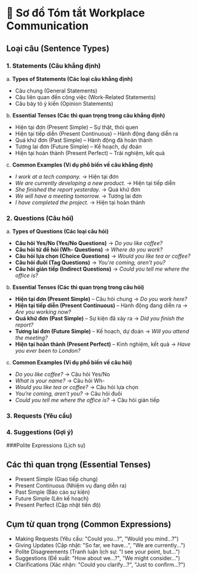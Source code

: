 # 📌 **Sơ đồ Tóm tắt Workplace Communication**  
## **Loại câu (Sentence Types)**
### 1. Statements (Câu khẳng định)

a. **Types of Statements (Các loại câu khẳng định)**  
   - Câu chung (General Statements)  
   - Câu liên quan đến công việc (Work-Related Statements)  
   - Câu bày tỏ ý kiến (Opinion Statements)  

b. **Essential Tenses (Các thì quan trọng trong câu khẳng định)**  
   - Hiện tại đơn (Present Simple) – Sự thật, thói quen  
   - Hiện tại tiếp diễn (Present Continuous) – Hành động đang diễn ra  
   - Quá khứ đơn (Past Simple) – Hành động đã hoàn thành  
   - Tương lai đơn (Future Simple) – Kế hoạch, dự đoán  
   - Hiện tại hoàn thành (Present Perfect) – Trải nghiệm, kết quả  

c. **Common Examples (Ví dụ phổ biến về câu khẳng định)**  
   - *I work at a tech company.* → Hiện tại đơn  
   - *We are currently developing a new product.* → Hiện tại tiếp diễn  
   - *She finished the report yesterday.* → Quá khứ đơn  
   - *We will have a meeting tomorrow.* → Tương lai đơn  
   - *I have completed the project.* → Hiện tại hoàn thành  

### 2. Questions (Câu hỏi)  

 a. **Types of Questions (Các loại câu hỏi)**  
   - **Câu hỏi Yes/No (Yes/No Questions)** → *Do you like coffee?*  
   - **Câu hỏi từ để hỏi (Wh- Questions)** → *Where do you work?*  
   - **Câu hỏi lựa chọn (Choice Questions)** → *Would you like tea or coffee?*  
   - **Câu hỏi đuôi (Tag Questions)** → *You're coming, aren't you?*  
   - **Câu hỏi gián tiếp (Indirect Questions)** → *Could you tell me where the office is?*  

 b. **Essential Tenses (Các thì quan trọng trong câu hỏi)**  
   - **Hiện tại đơn (Present Simple)** – Câu hỏi chung → *Do you work here?*  
   - **Hiện tại tiếp diễn (Present Continuous)** – Hành động đang diễn ra → *Are you working now?*  
   - **Quá khứ đơn (Past Simple)** – Sự kiện đã xảy ra → *Did you finish the report?*  
   - **Tương lai đơn (Future Simple)** – Kế hoạch, dự đoán → *Will you attend the meeting?*  
   - **Hiện tại hoàn thành (Present Perfect)** – Kinh nghiệm, kết quả → *Have you ever been to London?*  

 c. **Common Examples (Ví dụ phổ biến về câu hỏi)**  
   - *Do you like coffee?* → Câu hỏi Yes/No  
   - *What is your name?* → Câu hỏi Wh-  
   - *Would you like tea or coffee?* → Câu hỏi lựa chọn  
   - *You're coming, aren't you?* → Câu hỏi đuôi  
   - *Could you tell me where the office is?* → Câu hỏi gián tiếp

### 3. Requests (Yêu cầu)  

### 4. Suggestions (Gợi ý)  

###Polite Expressions (Lịch sự)  

## **Các thì quan trọng (Essential Tenses)**
   - Present Simple (Giao tiếp chung)  
   - Present Continuous (Nhiệm vụ đang diễn ra)  
   - Past Simple (Báo cáo sự kiện)  
   - Future Simple (Lên kế hoạch)  
   - Present Perfect (Cập nhật tiến độ)  

## **Cụm từ quan trọng (Common Expressions)**
   - Making Requests (Yêu cầu: "Could you...?", "Would you mind...?")  
   - Giving Updates (Cập nhật: "So far, we have...", "We are currently...")  
   - Polite Disagreements (Tranh luận lịch sự: "I see your point, but...")  
   - Suggestions (Đề xuất: "How about we...?", "We might consider...")  
   - Clarifications (Xác nhận: "Could you clarify...?", "Just to confirm...?")  

